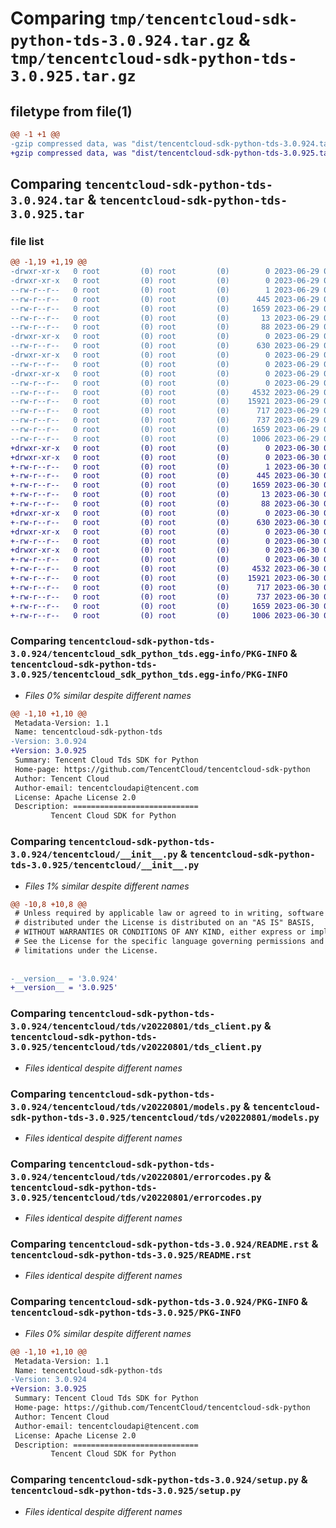 # Comparing `tmp/tencentcloud-sdk-python-tds-3.0.924.tar.gz` & `tmp/tencentcloud-sdk-python-tds-3.0.925.tar.gz`

## filetype from file(1)

```diff
@@ -1 +1 @@
-gzip compressed data, was "dist/tencentcloud-sdk-python-tds-3.0.924.tar", last modified: Thu Jun 29 00:45:46 2023, max compression
+gzip compressed data, was "dist/tencentcloud-sdk-python-tds-3.0.925.tar", last modified: Fri Jun 30 02:23:27 2023, max compression
```

## Comparing `tencentcloud-sdk-python-tds-3.0.924.tar` & `tencentcloud-sdk-python-tds-3.0.925.tar`

### file list

```diff
@@ -1,19 +1,19 @@
-drwxr-xr-x   0 root         (0) root         (0)        0 2023-06-29 00:45:46.000000 tencentcloud-sdk-python-tds-3.0.924/
-drwxr-xr-x   0 root         (0) root         (0)        0 2023-06-29 00:45:46.000000 tencentcloud-sdk-python-tds-3.0.924/tencentcloud_sdk_python_tds.egg-info/
--rw-r--r--   0 root         (0) root         (0)        1 2023-06-29 00:45:46.000000 tencentcloud-sdk-python-tds-3.0.924/tencentcloud_sdk_python_tds.egg-info/dependency_links.txt
--rw-r--r--   0 root         (0) root         (0)      445 2023-06-29 00:45:46.000000 tencentcloud-sdk-python-tds-3.0.924/tencentcloud_sdk_python_tds.egg-info/SOURCES.txt
--rw-r--r--   0 root         (0) root         (0)     1659 2023-06-29 00:45:46.000000 tencentcloud-sdk-python-tds-3.0.924/tencentcloud_sdk_python_tds.egg-info/PKG-INFO
--rw-r--r--   0 root         (0) root         (0)       13 2023-06-29 00:45:46.000000 tencentcloud-sdk-python-tds-3.0.924/tencentcloud_sdk_python_tds.egg-info/top_level.txt
--rw-r--r--   0 root         (0) root         (0)       88 2023-06-29 00:45:46.000000 tencentcloud-sdk-python-tds-3.0.924/setup.cfg
-drwxr-xr-x   0 root         (0) root         (0)        0 2023-06-29 00:45:46.000000 tencentcloud-sdk-python-tds-3.0.924/tencentcloud/
--rw-r--r--   0 root         (0) root         (0)      630 2023-06-29 00:45:46.000000 tencentcloud-sdk-python-tds-3.0.924/tencentcloud/__init__.py
-drwxr-xr-x   0 root         (0) root         (0)        0 2023-06-29 00:45:46.000000 tencentcloud-sdk-python-tds-3.0.924/tencentcloud/tds/
--rw-r--r--   0 root         (0) root         (0)        0 2023-06-29 00:45:46.000000 tencentcloud-sdk-python-tds-3.0.924/tencentcloud/tds/__init__.py
-drwxr-xr-x   0 root         (0) root         (0)        0 2023-06-29 00:45:46.000000 tencentcloud-sdk-python-tds-3.0.924/tencentcloud/tds/v20220801/
--rw-r--r--   0 root         (0) root         (0)        0 2023-06-29 00:45:46.000000 tencentcloud-sdk-python-tds-3.0.924/tencentcloud/tds/v20220801/__init__.py
--rw-r--r--   0 root         (0) root         (0)     4532 2023-06-29 00:45:46.000000 tencentcloud-sdk-python-tds-3.0.924/tencentcloud/tds/v20220801/tds_client.py
--rw-r--r--   0 root         (0) root         (0)    15921 2023-06-29 00:45:46.000000 tencentcloud-sdk-python-tds-3.0.924/tencentcloud/tds/v20220801/models.py
--rw-r--r--   0 root         (0) root         (0)      717 2023-06-29 00:45:46.000000 tencentcloud-sdk-python-tds-3.0.924/tencentcloud/tds/v20220801/errorcodes.py
--rw-r--r--   0 root         (0) root         (0)      737 2023-06-29 00:45:46.000000 tencentcloud-sdk-python-tds-3.0.924/README.rst
--rw-r--r--   0 root         (0) root         (0)     1659 2023-06-29 00:45:46.000000 tencentcloud-sdk-python-tds-3.0.924/PKG-INFO
--rw-r--r--   0 root         (0) root         (0)     1006 2023-06-29 00:45:46.000000 tencentcloud-sdk-python-tds-3.0.924/setup.py
+drwxr-xr-x   0 root         (0) root         (0)        0 2023-06-30 02:23:27.000000 tencentcloud-sdk-python-tds-3.0.925/
+drwxr-xr-x   0 root         (0) root         (0)        0 2023-06-30 02:23:27.000000 tencentcloud-sdk-python-tds-3.0.925/tencentcloud_sdk_python_tds.egg-info/
+-rw-r--r--   0 root         (0) root         (0)        1 2023-06-30 02:23:27.000000 tencentcloud-sdk-python-tds-3.0.925/tencentcloud_sdk_python_tds.egg-info/dependency_links.txt
+-rw-r--r--   0 root         (0) root         (0)      445 2023-06-30 02:23:27.000000 tencentcloud-sdk-python-tds-3.0.925/tencentcloud_sdk_python_tds.egg-info/SOURCES.txt
+-rw-r--r--   0 root         (0) root         (0)     1659 2023-06-30 02:23:27.000000 tencentcloud-sdk-python-tds-3.0.925/tencentcloud_sdk_python_tds.egg-info/PKG-INFO
+-rw-r--r--   0 root         (0) root         (0)       13 2023-06-30 02:23:27.000000 tencentcloud-sdk-python-tds-3.0.925/tencentcloud_sdk_python_tds.egg-info/top_level.txt
+-rw-r--r--   0 root         (0) root         (0)       88 2023-06-30 02:23:27.000000 tencentcloud-sdk-python-tds-3.0.925/setup.cfg
+drwxr-xr-x   0 root         (0) root         (0)        0 2023-06-30 02:23:27.000000 tencentcloud-sdk-python-tds-3.0.925/tencentcloud/
+-rw-r--r--   0 root         (0) root         (0)      630 2023-06-30 02:23:27.000000 tencentcloud-sdk-python-tds-3.0.925/tencentcloud/__init__.py
+drwxr-xr-x   0 root         (0) root         (0)        0 2023-06-30 02:23:27.000000 tencentcloud-sdk-python-tds-3.0.925/tencentcloud/tds/
+-rw-r--r--   0 root         (0) root         (0)        0 2023-06-30 02:23:27.000000 tencentcloud-sdk-python-tds-3.0.925/tencentcloud/tds/__init__.py
+drwxr-xr-x   0 root         (0) root         (0)        0 2023-06-30 02:23:27.000000 tencentcloud-sdk-python-tds-3.0.925/tencentcloud/tds/v20220801/
+-rw-r--r--   0 root         (0) root         (0)        0 2023-06-30 02:23:27.000000 tencentcloud-sdk-python-tds-3.0.925/tencentcloud/tds/v20220801/__init__.py
+-rw-r--r--   0 root         (0) root         (0)     4532 2023-06-30 02:23:27.000000 tencentcloud-sdk-python-tds-3.0.925/tencentcloud/tds/v20220801/tds_client.py
+-rw-r--r--   0 root         (0) root         (0)    15921 2023-06-30 02:23:27.000000 tencentcloud-sdk-python-tds-3.0.925/tencentcloud/tds/v20220801/models.py
+-rw-r--r--   0 root         (0) root         (0)      717 2023-06-30 02:23:27.000000 tencentcloud-sdk-python-tds-3.0.925/tencentcloud/tds/v20220801/errorcodes.py
+-rw-r--r--   0 root         (0) root         (0)      737 2023-06-30 02:23:27.000000 tencentcloud-sdk-python-tds-3.0.925/README.rst
+-rw-r--r--   0 root         (0) root         (0)     1659 2023-06-30 02:23:27.000000 tencentcloud-sdk-python-tds-3.0.925/PKG-INFO
+-rw-r--r--   0 root         (0) root         (0)     1006 2023-06-30 02:23:27.000000 tencentcloud-sdk-python-tds-3.0.925/setup.py
```

### Comparing `tencentcloud-sdk-python-tds-3.0.924/tencentcloud_sdk_python_tds.egg-info/PKG-INFO` & `tencentcloud-sdk-python-tds-3.0.925/tencentcloud_sdk_python_tds.egg-info/PKG-INFO`

 * *Files 0% similar despite different names*

```diff
@@ -1,10 +1,10 @@
 Metadata-Version: 1.1
 Name: tencentcloud-sdk-python-tds
-Version: 3.0.924
+Version: 3.0.925
 Summary: Tencent Cloud Tds SDK for Python
 Home-page: https://github.com/TencentCloud/tencentcloud-sdk-python
 Author: Tencent Cloud
 Author-email: tencentcloudapi@tencent.com
 License: Apache License 2.0
 Description: ============================
         Tencent Cloud SDK for Python
```

### Comparing `tencentcloud-sdk-python-tds-3.0.924/tencentcloud/__init__.py` & `tencentcloud-sdk-python-tds-3.0.925/tencentcloud/__init__.py`

 * *Files 1% similar despite different names*

```diff
@@ -10,8 +10,8 @@
 # Unless required by applicable law or agreed to in writing, software
 # distributed under the License is distributed on an "AS IS" BASIS,
 # WITHOUT WARRANTIES OR CONDITIONS OF ANY KIND, either express or implied.
 # See the License for the specific language governing permissions and
 # limitations under the License.
 
 
-__version__ = '3.0.924'
+__version__ = '3.0.925'
```

### Comparing `tencentcloud-sdk-python-tds-3.0.924/tencentcloud/tds/v20220801/tds_client.py` & `tencentcloud-sdk-python-tds-3.0.925/tencentcloud/tds/v20220801/tds_client.py`

 * *Files identical despite different names*

### Comparing `tencentcloud-sdk-python-tds-3.0.924/tencentcloud/tds/v20220801/models.py` & `tencentcloud-sdk-python-tds-3.0.925/tencentcloud/tds/v20220801/models.py`

 * *Files identical despite different names*

### Comparing `tencentcloud-sdk-python-tds-3.0.924/tencentcloud/tds/v20220801/errorcodes.py` & `tencentcloud-sdk-python-tds-3.0.925/tencentcloud/tds/v20220801/errorcodes.py`

 * *Files identical despite different names*

### Comparing `tencentcloud-sdk-python-tds-3.0.924/README.rst` & `tencentcloud-sdk-python-tds-3.0.925/README.rst`

 * *Files identical despite different names*

### Comparing `tencentcloud-sdk-python-tds-3.0.924/PKG-INFO` & `tencentcloud-sdk-python-tds-3.0.925/PKG-INFO`

 * *Files 0% similar despite different names*

```diff
@@ -1,10 +1,10 @@
 Metadata-Version: 1.1
 Name: tencentcloud-sdk-python-tds
-Version: 3.0.924
+Version: 3.0.925
 Summary: Tencent Cloud Tds SDK for Python
 Home-page: https://github.com/TencentCloud/tencentcloud-sdk-python
 Author: Tencent Cloud
 Author-email: tencentcloudapi@tencent.com
 License: Apache License 2.0
 Description: ============================
         Tencent Cloud SDK for Python
```

### Comparing `tencentcloud-sdk-python-tds-3.0.924/setup.py` & `tencentcloud-sdk-python-tds-3.0.925/setup.py`

 * *Files identical despite different names*

